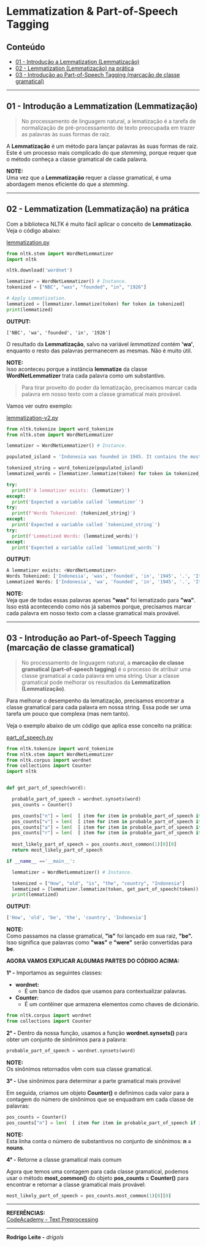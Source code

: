# Lemmatization & Part-of-Speech Tagging

## Conteúdo

 - [01 - Introdução a Lemmatization (Lemmatização)](#intro)
 - [02 - Lemmatization (Lemmatização) na prática](#practice-lemmatization)
 - [03 - Introdução ao Part-of-Speech Tagging (marcação de classe gramatical)](#post)

---

<div id="intro"></div>

## 01 - Introdução a Lemmatization (Lemmatização)

> No processamento de linguagem natural, a lematização é a tarefa de normalização de pré-processamento de texto preocupada em trazer as palavras às suas formas de raiz.

A **Lemmatização** é um método para lançar palavras às suas formas de raiz. Este é um processo mais complicado do que *stemming*, porque requer que o método conheça a classe gramatical de cada palavra.

**NOTE:**  
Uma vez que a **Lemmatização** requer a classe gramatical, é uma abordagem menos eficiente do que a *stemming*.

---

<div id="practice-lemmatization"></div>

## 02 - Lemmatization (Lemmatização) na prática

Com a biblioteca NLTK é muito fácil aplicar o conceito de **Lemmatização**. Veja o código abaixo:

[lemmatization.py](src/lemmatization.py)
```python
from nltk.stem import WordNetLemmatizer
import nltk

nltk.download('wordnet')

lemmatizer = WordNetLemmatizer() # Instance.
tokenized = ["NBC", "was", "founded", "in", "1926"]

# Apply Lemmatization.
lemmatized = [lemmatizer.lemmatize(token) for token in tokenized]
print(lemmatized)
```

**OUTPUT:**  
```
['NBC', 'wa', 'founded', 'in', '1926']
```

O resultado da **Lemmatização**, salvo na variável *lemmatized* contém **'wa'**, enquanto o resto das palavras permanecem as mesmas. Não é muito útil.

**NOTE:**  
Isso aconteceu porque a instância **lemmatize** da classe **WordNetLemmatizer** trata cada palavra como um substantivo.

> Para tirar proveito do poder da lematização, precisamos marcar cada palavra em nosso texto com a classe gramatical mais provável.

Vamos ver outro exemplo:

[lemmatization-v2.py](src/lemmatization-v2.py)
```python
from nltk.tokenize import word_tokenize
from nltk.stem import WordNetLemmatizer

lemmatizer = WordNetLemmatizer() # Instance.

populated_island = 'Indonesia was founded in 1945. It contains the most populated island in the world, Java, with over 140 million people.'

tokenized_string = word_tokenize(populated_island)
lemmatized_words = [lemmatizer.lemmatize(token) for token in tokenized_string]

try:
  print(f'A lemmatizer exists: {lemmatizer}')
except:
  print('Expected a variable called `lemmatizer`')
try:
  print(f'Words Tokenized: {tokenized_string}')
except:
  print('Expected a variable called `tokenized_string`')
try:
  print(f'Lemmatized Words: {lemmatized_words}')
except:
  print('Expected a variable called `lemmatized_words`')
```

**OUTPUT:**  
```python
A lemmatizer exists: <WordNetLemmatizer>
Words Tokenized: ['Indonesia', 'was', 'founded', 'in', '1945', '.', 'It', 'contains', 'the', 'most', 'populated', 'island', 'in', 'the', 'world', ',', 'Java', ',', 'with', 'over', '140', 'million', 'people', '.']
Lemmatized Words: ['Indonesia', 'wa', 'founded', 'in', '1945', '.', 'It', 'contains', 'the', 'most', 'populated', 'island', 'in', 'the', 'world', ',', 'Java', ',', 'with', 'over', '140', 'million', 'people', '.']
```

**NOTE:**  
Veja que de todas essas palavras apenas **"was"** foi lematizado para **"wa"**. Isso está acontecendo como nós já sabemos porque, precisamos marcar cada palavra em nosso texto com a classe gramatical mais provável.

---

<div id="post"></div>

## 03 - Introdução ao Part-of-Speech Tagging (marcação de classe gramatical)

> No processamento de linguagem natural, a **marcação de classe gramatical (part-of-speech tagging)** é o processo de atribuir uma classe gramatical a cada palavra em uma string. Usar a classe gramatical pode melhorar os resultados da **Lemmatization (Lemmatização)**.

Para melhorar o desempenho da lematização, precisamos encontrar a classe gramatical para cada palavra em nossa string. Essa pode ser uma tarefa um pouco que complexa (mas nem tanto).

Veja o exemplo abaixo de um código que aplica esse conceito na prática:

[part_of_speech.py](src/part_of_speech.py)
```python
from nltk.tokenize import word_tokenize
from nltk.stem import WordNetLemmatizer
from nltk.corpus import wordnet
from collections import Counter
import nltk


def get_part_of_speech(word):

  probable_part_of_speech = wordnet.synsets(word)
  pos_counts = Counter()

  pos_counts["n"] = len(  [ item for item in probable_part_of_speech if item.pos()=="n"]  )
  pos_counts["v"] = len(  [ item for item in probable_part_of_speech if item.pos()=="v"]  )
  pos_counts["a"] = len(  [ item for item in probable_part_of_speech if item.pos()=="a"]  )
  pos_counts["r"] = len(  [ item for item in probable_part_of_speech if item.pos()=="r"]  )
  
  most_likely_part_of_speech = pos_counts.most_common(1)[0][0]
  return most_likely_part_of_speech

if __name__ =='__main__':

  lemmatizer = WordNetLemmatizer() # Instance.

  tokenized = ["How", "old", "is", "the", "country", "Indonesia"]
  lemmatized = [lemmatizer.lemmatize(token, get_part_of_speech(token)) for token in tokenized]
  print(lemmatized)
```

**OUTPUT:**  
```python
['How', 'old', 'be', 'the', 'country', 'Indonesia']
```

**NOTE:**  
Como passamos na classe gramatical, **"is"** foi lançado em sua raiz, **"be".** Isso significa que palavras como **"was"** e **"were"** serão convertidas para **be**.

**AGORA VAMOS EXPLICAR ALGUMAS PARTES DO CÓDIGO ACIMA:**  

**1° -** Importamos as seguintes  classes:

 - **wordnet:**
   - É um banco de dados que usamos para contextualizar palavras.
 - **Counter:**
   - É um contêiner que armazena elementos como chaves de dicionário.

```python
from nltk.corpus import wordnet
from collections import Counter
```

**2° -** Dentro da nossa função, usamos a função **wordnet.synsets()** para obter um conjunto de sinônimos para a palavra:

```python
probable_part_of_speech = wordnet.synsets(word)
```

**NOTE:**  
Os sinônimos retornados vêm com sua classe gramatical.

**3° -** Use sinônimos para determinar a parte gramatical mais provável

Em seguida, criamos um objeto **Counter()** e definimos cada valor para a contagem do número de sinônimos que se enquadram em cada classe de palavras:

```python
pos_counts = Counter()
pos_counts["n"] = len(  [ item for item in probable_part_of_speech if item.pos()=="n"]  )
```

**NOTE:**  
Esta linha conta o número de substantivos no conjunto de sinônimos: **n = nouns**.

**4° -**  Retorne a classe gramatical mais comum

Agora que temos uma contagem para cada classe gramatical, podemos usar o método **most_common()** do objeto **pos_counts = Counter()** para encontrar e retornar a classe gramatical mais provável:

```python
most_likely_part_of_speech = pos_counts.most_common(1)[0][0]
```

---

**REFERÊNCIAS:**  
[CodeAcademy - Text Preprocessing](https://www.codecademy.com/learn/text-preprocessing)

---

**Rodrigo Leite -** *drigols*

